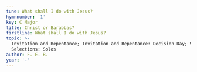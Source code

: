 ```yaml
---
tune: What shall I do with Jesus?
hymnnumber: '1'
key: C Major
title: Christ or Barabbas?
firstline: What shall I do with Jesus?
topic: >-
  Invitation and Repentance; Invitation and Repentance: Decision Day; Special
  Selections: Solos
author: F. E. B.
year: '-'
---
```

